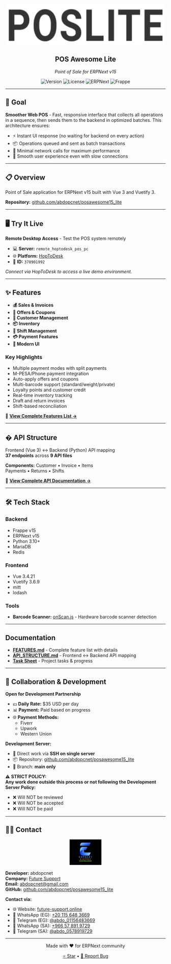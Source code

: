 <div align="center">
    <img src="./imgs/pos_lite.png" height="128">
    <h2>POS Awesome Lite</h2>
    <p><em>Point of Sale for ERPNext v15</em></p>
    
![Version](https://img.shields.io/badge/version-14.10.2025-blue)
![License](https://img.shields.io/badge/license-GPLv3-green)
![ERPNext](https://img.shields.io/badge/ERPNext-v15-orange)
![Frappe](https://img.shields.io/badge/Frappe-v15-red)
</div>

---

## 🎯 Goal

**Smoother Web POS** - Fast, responsive interface that collects all operations in a sequence, then sends them to the backend in optimized batches. This architecture ensures:
- ⚡ Instant UI response (no waiting for backend on every action)
- 📦 Operations queued and sent as batch transactions
- 🚀 Minimal network calls for maximum performance
- 💪 Smooth user experience even with slow connections

---

## 📋 Overview

Point of Sale application for ERPNext v15 built with Vue 3 and Vuetify 3.

**Repository:** [github.com/abdopcnet/posawesome15_lite](https://github.com/abdopcnet/posawesome15_lite)

---

## 🖥️ Try It Live

**Remote Desktop Access** - Test the POS system remotely

- 💻 **Server:** `remote_hoptodesk_pos_pc`
- 🌐 **Platform:** [HopToDesk](https://hoptodesk.com)
- 🔑 **ID:** `378901992`

*Connect via HopToDesk to access a live demo environment.*

---

## ✨ Features

- **💰 Sales & Invoices**
- **🎯 Offers & Coupons**
- **👥 Customer Management**
- **📦 Inventory**
- **🔐 Shift Management**
- **💳 Payment Features**
- **🎨 Modern UI**

### Key Highlights
- Multiple payment modes with split payments
- M-PESA/Phone payment integration
- Auto-apply offers and coupons
- Multi-barcode support (standard/weight/private)
- Loyalty points and customer credit
- Real-time inventory tracking
- Draft and return invoices
- Shift-based reconciliation

📄 **[View Complete Features List →](./FEATURES.md)**

---

## � API Structure

Frontend (Vue 3) ↔ Backend (Python) API mapping  
**37 endpoints** across **9 API files**

**Components:** Customer • Invoice • Items  
Payments • Returns • Shifts

🔗 **[View Complete API Documentation →](./API_STRUCTURE.md)**

---

## 🛠️ Tech Stack

### Backend
- Frappe v15
- ERPNext v15
- Python 3.10+
- MariaDB
- Redis

### Frontend
- Vue 3.4.21
- Vuetify 3.6.9
- mitt
- lodash

### Tools
- **Barcode Scanner:** [onScan.js](https://github.com/axenox/onscan.js) - Hardware barcode scanner detection

---

##  Documentation

- **[FEATURES.md](./FEATURES.md)** - Complete feature list with details
- **[API_STRUCTURE.md](./API_STRUCTURE.md)** - Frontend ↔ Backend API mapping
- **[Task Sheet](https://docs.google.com/spreadsheets/d/1EX9QDOkw0UD-qPh3Ynpcw37q3b_bFtQ4)** - Project tasks & progress

---

## 🤝 Collaboration & Development

**Open for Development Partnership**

- 💵 **Daily Rate:** $35 USD per day
- 📊 **Payment:** Paid based on progress
- 🌐 **Payment Methods:**
  - Fiverr
  - Upwork
  - Western Union

**Development Server:**
- 🔗 Direct work via **SSH on single server**
- 📦 Repository: [github.com/abdopcnet/posawesome15_lite](https://github.com/abdopcnet/posawesome15_lite)
- 🌿 Branch: **main only**

⚠️ **STRICT POLICY:**  
**Any work done outside this process or not following the Development Server Policy:**
- ❌ Will NOT be reviewed
- ❌ Will NOT be accepted
- ❌ Will NOT be paid

---

## 👨‍💻 Contact

<div align="center">
    <img src="./imgs/ERPNext-support.png" height="80" alt="Future Support">
</div>

**Developer:** abdopcnet  
**Company:** [Future Support](https://www.future-support.online/)  
**Email:** abdopcnet@gmail.com  
**GitHub:** [github.com/abdopcnet/posawesome15_lite](https://github.com/abdopcnet/posawesome15_lite)

**Contact via:**
- 🌐 Website: [future-support.online](https://www.future-support.online/)
- 📱 WhatsApp (EG): [+20 115 648 3669](https://wa.me/201156483669)
- 💬 Telegram (EG): [@abdo_01156483669](https://t.me/abdo_01156483669)
- 📱 WhatsApp (SA): [+966 57 891 9729](https://wa.me/966578919729)
- 💬 Telegram (SA): [@abdo_0578919729](https://t.me/abdo_0578919729)

---

<div align="center">
    <p>Made with ❤️ for ERPNext community</p>
    <p>
        <a href="https://github.com/abdopcnet/posawesome15_lite">⭐ Star</a> •
        <a href="https://github.com/abdopcnet/posawesome15_lite/issues">🐛 Report Bug</a>
    </p>
</div>
